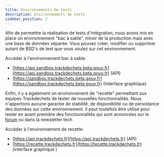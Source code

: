 ```yaml
---
title: Environnements de tests
description: Environnements de tests
sidebar_position: 3
---
```


Afin de permettre la réalisation de tests d'intégration, nous avons mis en place un environnement "bac à sable", miroir de la production mais avec une base de données séparée. Vous pouvez créer, modifier ou supprimer autant de BSD's de test que vous voulez sur cet environnement.

Accéder à l'environnement bac à sable:

* [https://api.sandbox.trackdechets.beta.gouv.fr](https://api.sandbox.trackdechets.beta.gouv.fr) (API)
* [https://sandbox.trackdechets.beta.gouv.fr](https://sandbox.trackdechets.beta.gouv.fr) (Interface graphique)


Enfin, il y a également un environnement de "recette" permettant aux équipes Trackdéchets de tester de nouvelles fonctionnalités. Nous n'apportons aucune garantie de stabilité, de disponibilité ou de persistance des données sur cette environnement. Il peut toutefois être utilisé pour tester en avant première des fonctionnalités qui sont annoncées sur le [forum](https://forum.trackdechets.beta.gouv.fr) ou dans la newsletter tech


Accéder à l'environnement de recette:

* [https://api.trackdechets.fr](https://api.trackdechets.fr) (API)
* [https://recette.trackdechets.fr](https://tecette.trackdechets.fr) (interface graphique
)
